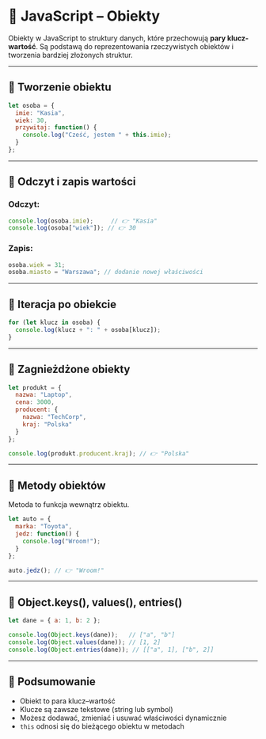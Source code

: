 # 🧱 JavaScript – Obiekty

Obiekty w JavaScript to struktury danych, które przechowują **pary klucz-wartość**. Są podstawą do reprezentowania rzeczywistych obiektów i tworzenia bardziej złożonych struktur.

---

## 🔹 Tworzenie obiektu

```js
let osoba = {
  imie: "Kasia",
  wiek: 30,
  przywitaj: function() {
    console.log("Cześć, jestem " + this.imie);
  }
};
```

---

## 📖 Odczyt i zapis wartości

### Odczyt:

```js
console.log(osoba.imie);     // 👉 "Kasia"
console.log(osoba["wiek"]); // 👉 30
```

### Zapis:

```js
osoba.wiek = 31;
osoba.miasto = "Warszawa"; // dodanie nowej właściwości
```

---

## 🔁 Iteracja po obiekcie

```js
for (let klucz in osoba) {
  console.log(klucz + ": " + osoba[klucz]);
}
```

---

## 🧱 Zagnieżdżone obiekty

```js
let produkt = {
  nazwa: "Laptop",
  cena: 3000,
  producent: {
    nazwa: "TechCorp",
    kraj: "Polska"
  }
};

console.log(produkt.producent.kraj); // 👉 "Polska"
```

---

## 🧰 Metody obiektów

Metoda to funkcja wewnątrz obiektu.

```js
let auto = {
  marka: "Toyota",
  jedz: function() {
    console.log("Wroom!");
  }
};

auto.jedz(); // 👉 "Wroom!"
```

---

## 🔄 Object.keys(), values(), entries()

```js
let dane = { a: 1, b: 2 };

console.log(Object.keys(dane));   // ["a", "b"]
console.log(Object.values(dane)); // [1, 2]
console.log(Object.entries(dane)); // [["a", 1], ["b", 2]]
```

---

## 🧠 Podsumowanie

- Obiekt to para klucz–wartość
- Klucze są zawsze tekstowe (string lub symbol)
- Możesz dodawać, zmieniać i usuwać właściwości dynamicznie
- `this` odnosi się do bieżącego obiektu w metodach
